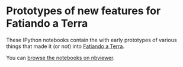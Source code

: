 Prototypes of new features for Fatiando a Terra
===============================================

These IPython notebooks contain the with early prototypes
of various things that made it (or not)
into [Fatiando a Terra](http://fatiando.org).

You can [browse the notebooks on nbviewer](http://nbviewer.ipython.org/github/fatiando/prototypes/blob/master/).
